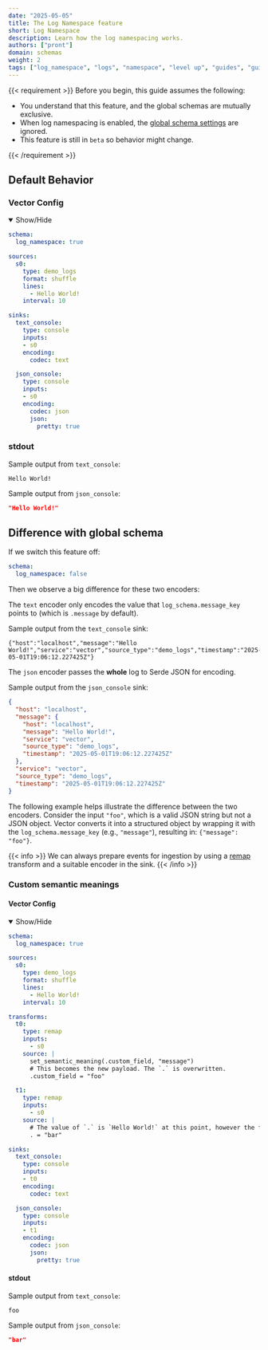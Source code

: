 ```yaml
---
date: "2025-05-05"
title: The Log Namespace feature
short: Log Namespace
description: Learn how the log namespacing works.
authors: ["pront"]
domain: schemas
weight: 2
tags: ["log_namespace", "logs", "namespace", "level up", "guides", "guide"]
---
```


{{< requirement >}}
Before you begin, this guide assumes the following:

* You understand that this feature, and the global schemas are mutually exclusive.
* When log namespacing is enabled, the [global schema settings] are ignored.
* This feature is still in `beta` so behavior might change.

[global schema settings]: /docs/reference/configuration/global-options/#log_schema
[docs.setup.quickstart]: /docs/setup/quickstart/
{{< /requirement >}}

## Default Behavior

### Vector Config

<details open>
  <summary>Show/Hide</summary>

```yaml
schema:
  log_namespace: true

sources:
  s0:
    type: demo_logs
    format: shuffle
    lines:
      - Hello World!
    interval: 10

sinks:
  text_console:
    type: console
    inputs:
    - s0
    encoding:
      codec: text

  json_console:
    type: console
    inputs:
    - s0
    encoding:
      codec: json
      json:
        pretty: true
```

</details>

### stdout

Sample output from `text_console`:

```text
Hello World!
```

Sample output from `json_console`:

```json
"Hello World!"
```

## Difference with global schema

If we switch this feature off:

```yaml
schema:
  log_namespace: false
```

Then we observe a big difference for these two encoders:

The `text` encoder only encodes the value that `log_schema.message_key` points to (which is `.message` by default).

Sample output from the `text_console` sink:

```text
{"host":"localhost","message":"Hello World!","service":"vector","source_type":"demo_logs","timestamp":"2025-05-01T19:06:12.227425Z"}
```

The `json` encoder passes the **whole** log to Serde JSON for encoding.

Sample output from the `json_console` sink:

```json
{
  "host": "localhost",
  "message": {
    "host": "localhost",
    "message": "Hello World!",
    "service": "vector",
    "source_type": "demo_logs",
    "timestamp": "2025-05-01T19:06:12.227425Z"
  },
  "service": "vector",
  "source_type": "demo_logs",
  "timestamp": "2025-05-01T19:06:12.227425Z"
}
```

The following example helps illustrate the difference between the two encoders.
Consider the input `"foo"`, which is a valid JSON string but not a JSON object.
Vector converts it into a structured object by wrapping it with the `log_schema.message_key` (e.g., `"message"`), resulting in: `{"message": "foo"}`.

{{< info >}}
We can always prepare events for ingestion by using a [remap](/docs/reference/configuration/transforms/remap/) transform and a suitable encoder in the sink.
{{< /info >}}

### Custom semantic meanings

#### Vector Config

<details open>
  <summary>Show/Hide</summary>

```yaml
schema:
  log_namespace: true

sources:
  s0:
    type: demo_logs
    format: shuffle
    lines:
      - Hello World!
    interval: 10

transforms:
  t0:
    type: remap
    inputs:
      - s0
    source: |
      set_semantic_meaning(.custom_field, "message")
      # This becomes the new payload. The `.` is overwritten.
      .custom_field = "foo"

  t1:
    type: remap
    inputs:
      - s0
    source: |
      # The value of `.` is `Hello World!` at this point, however the following line overwrites it.
      . = "bar"

sinks:
  text_console:
    type: console
    inputs:
    - t0
    encoding:
      codec: text

  json_console:
    type: console
    inputs:
    - t1
    encoding:
      codec: json
      json:
        pretty: true
```

</details>

#### stdout

Sample output from `text_console`:

```text
foo
```

Sample output from `json_console`:

```json
"bar"
```
